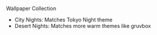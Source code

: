 Wallpaper Collection

* City Nights: Matches Tokyo Night theme
* Desert Nights: Matches more warm themes like gruvbox
